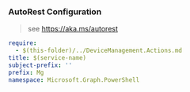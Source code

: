 ### AutoRest Configuration

> see https://aka.ms/autorest

``` yaml
require:
  - $(this-folder)/../DeviceManagement.Actions.md
title: $(service-name)
subject-prefix: ''
prefix: Mg
namespace: Microsoft.Graph.PowerShell
```
